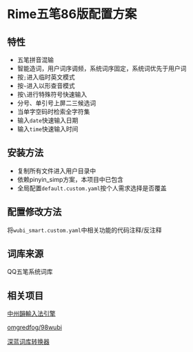 # Rime五笔86版配置方案

## 特性
- 五笔拼音混输
- 智能造词，用户词序调频，系统词序固定，系统词优先于用户词
- 按```;```进入临时英文模式
- 按```~```进入以形查音模式
- 按```\```进行特殊符号快速输入
- 分号、单引号上屏二三候选词
- 当单字空码时检索全字符集
- 输入```date```快速输入日期
- 输入```time```快速输入时间

## 安装方法

- 复制所有文件进入用户目录中
- 依赖pinyin_simp方案，本项目中已包含
- 全局配置```default.custom.yaml```按个人需求选择是否覆盖

## 配置修改方法

将```wubi_smart.custom.yaml```中相关功能的代码注释/反注释

## 词库来源
QQ五笔系统词库

## 相关项目

[中州韻輸入法引擎](https://github.com/rime/home)

[omgredfog/98wubi](https://github.com/omgredfog/98wubi)

[深蓝词库转换器](https://github.com/studyzy/imewlconverter)
